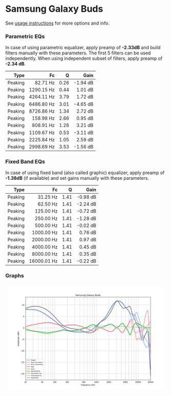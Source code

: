 # Samsung Galaxy Buds
See [usage instructions](https://github.com/jaakkopasanen/AutoEq#usage) for more options and info.

### Parametric EQs
In case of using parametric equalizer, apply preamp of **-2.33dB** and build filters manually
with these parameters. The first 5 filters can be used independently.
When using independent subset of filters, apply preamp of **-2.34 dB**.

| Type    | Fc         |    Q | Gain     |
|--------:|-----------:|-----:|---------:|
| Peaking | 82.71 Hz   | 0.26 | -1.94 dB |
| Peaking | 1290.15 Hz | 0.44 | 1.01 dB  |
| Peaking | 4264.11 Hz | 3.79 | 1.72 dB  |
| Peaking | 6486.80 Hz | 3.01 | -4.65 dB |
| Peaking | 8726.86 Hz | 1.34 | 2.72 dB  |
| Peaking | 158.98 Hz  | 2.66 | 0.95 dB  |
| Peaking | 808.91 Hz  | 1.28 | 3.21 dB  |
| Peaking | 1109.67 Hz | 0.53 | -3.11 dB |
| Peaking | 2225.84 Hz | 1.05 | 2.59 dB  |
| Peaking | 2998.69 Hz | 3.53 | -1.56 dB |

### Fixed Band EQs
In case of using fixed band (also called graphic) equalizer, apply preamp of **-1.38dB**
(if available) and set gains manually with these parameters.

| Type    | Fc          |    Q | Gain     |
|--------:|------------:|-----:|---------:|
| Peaking | 31.25 Hz    | 1.41 | -0.98 dB |
| Peaking | 62.50 Hz    | 1.41 | -2.24 dB |
| Peaking | 125.00 Hz   | 1.41 | -0.72 dB |
| Peaking | 250.00 Hz   | 1.41 | -1.28 dB |
| Peaking | 500.00 Hz   | 1.41 | -0.02 dB |
| Peaking | 1000.00 Hz  | 1.41 | 0.76 dB  |
| Peaking | 2000.00 Hz  | 1.41 | 0.97 dB  |
| Peaking | 4000.00 Hz  | 1.41 | 0.45 dB  |
| Peaking | 8000.00 Hz  | 1.41 | 0.35 dB  |
| Peaking | 16000.01 Hz | 1.41 | -0.22 dB |

### Graphs
![](./Samsung%20Galaxy%20Buds.png)